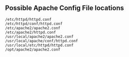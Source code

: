 ## Possible Apache Config File locations

```
/etc/httpd/httpd.conf
/etc/httpd/conf/httpd.conf
/etc/apache2/apache2.conf
/etc/apache2/httpd.conf
/usr/local/apache2/apache2.conf
/usr/local/apache/conf/httpd.conf
/usr/local/etc/httpd/httpd.conf
/opt/apache2/apache2.conf
```
